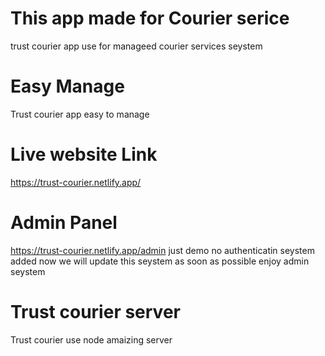 # This app made for Courier serice
trust courier app use for manageed courier services seystem
# Easy Manage
Trust courier app easy to manage
# Live website Link
https://trust-courier.netlify.app/
# Admin Panel
https://trust-courier.netlify.app/admin just demo no authenticatin seystem added now we will update this seystem as soon as possible  enjoy admin seystem 
# Trust courier server
Trust courier use node amaizing server

